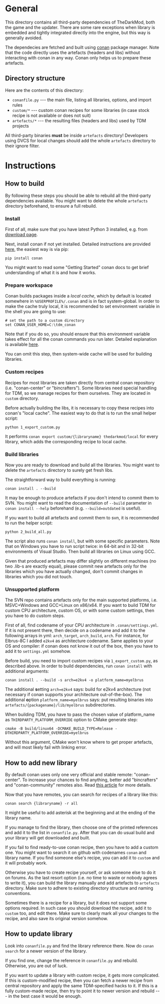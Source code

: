 # General

This directory contains all third-party dependencies of TheDarkMod, both the game and the updater.
There are some rare exceptions when library is embedded and tightly integrated directly into the engine, but this way is generally avoided.

The dependecies are fetched and built using [conan][1] package manager.
Note that the code directly uses the artefacts (headers and libs) without interacting with conan in any way.
Conan only helps us to prepare these artefacts.

## Directory structure

Here are the contents of this directory:

 * `conanfile.py` --- the main file, listing all libraries, options, and import rules
 * `custom/*` --- custom conan recipes for some libraries (in case stock recipe is not available or does not suit)
 * `artefacts/*` --- the resulting files (headers and libs) used by TDM projects

All third-party binaries **must** be inside `artefacts` directory!
Developers using DVCS for local changes should add the whole `artefacts` directory to their ignore filter.


# Instructions

## How to build

By following these steps you should be able to rebuild all the third-party dependencies available.
You might want to delete the whole `artefacts` directory beforehand, to ensure a full rebuild.

### Install

First of all, make sure that you have latest Python 3 installed, e.g. from [download page][2].

Next, install conan if not yet installed.
Detailed instructions are provided [here][3], the easiest way is via pip:

    pip install conan

You might want to read some "Getting Started" conan docs to get brief understanding of what it is and how it works.

### Prepare workspace

Conan builds packages inside a *local cache*, which by default is located somewhere in `%USERPROFILE%/.conan` and is in fact system-global.
In order to make the cache truly local, it is recommended to set environment variable in the shell you are going to use:

    # set the path to a custom directory
    set CONAN_USER_HOME=C:\tdm_conan

Note that if you do so, you should ensure that this environment variable takes effect for all the conan commands you run later.
Detailed explanation is available [here][4].

You can omit this step, then system-wide cache will be used for building libraries.

### Custom recipes

Recipes for most libraries are taken directly from central conan repository (i.e. "conan-center" or "bincrafters").
Some libraries need special handling for TDM, so we manage recipes for them ourselves. They are located in `custom` directory.

Before actually building the libs, it is necessary to copy these recipes into conan's "local cache".
The easiest way to do that is to run the small helper script:

    python 1_export_custom.py

It performs `conan export custom/{libraryname} thedarkmod/local` for every library, which adds the corresponding recipe to local cache.

### Build libraries

Now you are ready to download and build all the libraries.
You might want to delete the `artefacts` directory to surely get fresh libs.

The straightforward way to build everything is running:

    conan install . --build

It may be enough to produce artefacts if you don't intend to commit them to SVN.
You might want to read the documentation of `--build` parameter in `conan install --help` beforehand (e.g. `--build=outdated` is useful).

If you want to build all artefacts and commit them to svn, it is recommended to run the helper script:

    python 2_build_all.py

The script also runs `conan install`, but with some specific parameters.
Note that on Windows you have to run script twice: in 64-bit and in 32-bit environments of Visual Studio.
Then build all libraries on Linux using GCC.

Given that produced artefacts may differ slightly on different machines (no two .lib-s are exactly equal),
please commit new artefacts only for the libraries which you have actually changed, don't commit changes in libraries which you did not touch.

### Unsupported platform

The SVN repo contains artefacts only for the main supported platforms, i.e. MSVC+Windows and GCC+Linux on x86/x64.
If you want to build TDM for custom CPU architecture, custom OS, or with some custom settings, then you have to do custom steps.

First of all, find codename of your CPU architecture in `.conan/settings.yml`.
If it is not present there, then decide on a codename and add it to the following arrays in yml: `arch_target`, `arch_build`, `arch`.
For instance, for Elbrus-8C I added `e2kv4` as architecture codename.
Same applies to your OS and compiler: if conan does not know it out of the box, then you have to add it to `settings.yml` somehow.

Before build, you need to import custom recipes via `1_export_custom.py`, as described above.
In order to build dependencies, run `conan install` with additional arguments:

    conan install . --build -s arch=e2kv4 -o platform_name=myelbrus

The additional **s**etting `arch=e2kv4` says: build for e2kv4 architecture (not necessary if conan supports your architecture out-of-the-box).
The additional **o**ption `platform_name=myelbrus` says: put resulting binaries into `artefacts/{packagename}/lib/myelbrus` subdirectories.

When building TDM, you have to pass the chosen value of platform_name as `THIRDPARTY_PLATFORM_OVERRIDE` option to CMake generate step:

    cmake -B build/linux64 -DCMAKE_BUILD_TYPE=Release -DTHIRDPARTY_PLATFORM_OVERRIDE=myelbrus

Without this argument, CMake won't know where to get proper artefacts, and will most likely fail with linking error.

## How to add new library

By default conan uses only one very official and stable remote: "conan-center".
To increase your chances to find anything, better add "bincrafters" and "conan-community" remotes also.
Read [this article][5] for more details.

Now that you have remotes, you can search for recipes of a library like this:

    conan search {libraryname} -r all

It might be useful to add asterisk at the beginning and at the ending of the library name.

If you manage to find the library, then choose one of the printed references and add it to the list in `conanfile.py`.
After that you can do usual build and your library will get downloaded and built.

If you fail to find ready-to-use conan recipe, then you have to add a custom one.
You might want to search it on github with codenames `conan` and library name.
If you find someone else's recipe, you can add it to `custom` and it will probably work.

Otherwise you have to create recipe yourself, or ask someone else to do it on forums.
As the last resort option (i.e. no time to waste or nobody agrees to write it), you can build the library manually and add artefacts to `artefacts` directory.
Make sure to adhere to existing directory structure and naming conventions.

Sometimes there is a recipe for a library, but it does not support some options required.
In such case you should download the recipe, add it to `custom` too, and edit there.
Make sure to clearly mark all your changes to the recipe, and also save its original version somehow.


## How to update library

Look into `conanfile.py` and find the library reference there.
Now do `conan search` for a newer version of the library.

If you find one, change the reference in `conanfile.py` and rebuild.
Otherwise, you are out of luck.

If you want to update a library with custom recipe, it gets more complicated.
If this is custom-modified recipe, then you can fetch a newer recipe from central repository and apply the same TDM-specified hacks to it.
If this is a fully custom-made recipe, then try to point it to newer version and rebuild --- in the best case it would be enough.



[1]: https://conan.io/
[2]: https://www.python.org/downloads/
[3]: https://docs.conan.io/en/latest/installation.html
[4]: https://docs.conan.io/en/latest/mastering/custom_cache.html
[5]: https://docs.conan.io/en/latest/uploading_packages/remotes.html#bintray-community-repositories
